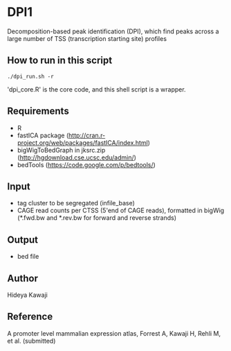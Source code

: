 DPI1
====

Decomposition-based peak identification (DPI), which find peaks across a large number of TSS (transcription starting site) profiles 


## How to run in this script

    ./dpi_run.sh -r

'dpi_core.R' is the core code, and this shell script is a wrapper.

## Requirements 

  - R
  - fastICA package (http://cran.r-project.org/web/packages/fastICA/index.html)
  - bigWigToBedGraph in jksrc.zip (http://hgdownload.cse.ucsc.edu/admin/)
  - bedTools (https://code.google.com/p/bedtools/)

## Input

  - tag cluster to be segregated (infile_base)
  - CAGE read counts per CTSS (5'end of CAGE reads), formatted in bigWig 
    (*.fwd.bw and *.rev.bw for forward and reverse strands)

## Output

  - bed file


## Author

Hideya Kawaji


## Reference
A promoter level mammalian expression atlas, Forrest A, Kawaji H, Rehli M, et al. (submitted)
